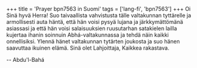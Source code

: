 +++
title = 'Prayer bpn7563 in Suomi'
tags = ['lang-fi', 'bpn7563']
+++
Oi Sinä hyvä Herra! Suo taivaallista vahvistusta tälle valtakunnan tyttärelle ja armollisesti auta häntä, että hän voisi pysyä lujana ja järkkymättömänä asiassasi ja että hän voisi salaisuuksien ruusutarhan satakielen lailla kujertaa ihanin soinnuin Abhá-valtakunnassa ja tehdä näin kaikki onnellisiksi. Ylennä hänet valtakunnan tytärten joukosta ja suo hänen saavuttaa ikuinen elämä.
Sinä olet Lahjoittaja, Kaikkea rakastava.

-- Abdu'l-Bahá
